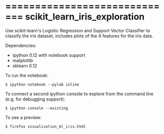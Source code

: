 =============================
scikit_learn_iris_exploration
=============================

Use scikit-learn's Logistic Regression and Support Vector Classifier to classify the iris dataset, includes plots of the 4 features for the iris data.

Dependencies:
- ipython 0.12 with notebook support
- matplotlib
- sklearn 0.12


To run the notebook:

    $ ipython notebook --pylab inline

To connect a second ipython console to explore from the command line (e.g. for debugging support):

    $ ipython console --existing

To see a preview:
    
    $ firefox visualisation_ml_iris.html

